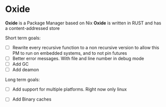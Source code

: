 
# Oxide

**Oxide** is a Package Manager based on Nix
**Oxide** is written in RUST and has a content-addressed store

Short term goals:
- [ ] Rewrite every recursive function to a non recursive version
to allow this PM to run on embedded systems, and to not pin futures
- [ ] Better error messages. With file and line number in debug mode
- [ ] Add GC
- [ ] Add deamon

Long term goals:
- [ ] Add support for multiple platforms. Right now only linux 
- [ ] Add Binary caches

